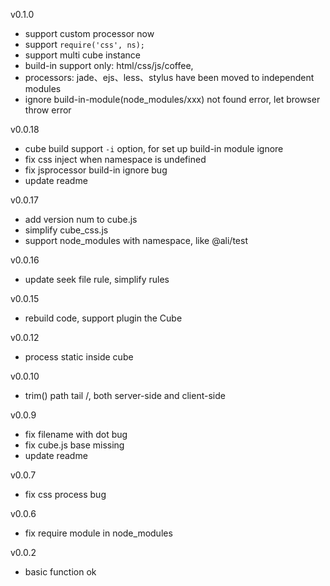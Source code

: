 v0.1.0
  * support custom processor now
  * support `require('css', ns);`
  * support multi cube instance
  * build-in support only: html/css/js/coffee,
  * processors: jade、ejs、less、stylus have been moved to independent modules
  * ignore build-in-module(node_modules/xxx) not found error, let browser throw error


v0.0.18
  * cube build support `-i` option, for set up build-in module ignore
  * fix css inject when namespace is undefined
  * fix jsprocessor build-in ignore bug
  * update readme

v0.0.17
  * add version num to cube.js
  * simplify cube_css.js
  * support node_modules with namespace, like @ali/test

v0.0.16
  * update seek file rule, simplify rules

v0.0.15
  * rebuild code, support plugin the Cube

v0.0.12
  * process static inside cube

v0.0.10
  * trim() path tail /, both server-side and client-side

v0.0.9
  * fix filename with dot bug
  * fix cube.js base missing
  * update readme

v0.0.7
  * fix css process bug

v0.0.6
  * fix require module in node_modules

v0.0.2
  * basic function ok